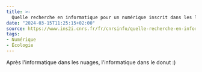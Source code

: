 ```yaml
---
title: >-
  Quelle recherche en informatique pour un numérique inscrit dans les limites planétaires ?
date: "2024-03-15T11:25:15+02:00"
source: https://www.ins2i.cnrs.fr/fr/cnrsinfo/quelle-recherche-en-informatique-pour-un-numerique-inscrit-dans-les-limites-planetaires
tags: 
- Numérique
- Écologie
---
```

Après l'informatique dans les nuages, l'informatique dans le donut :)
